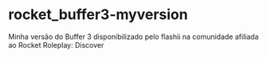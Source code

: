 # rocket_buffer3-myversion
Minha versão do Buffer 3 disponibilizado pelo flashii na comunidade afiliada ao Rocket Roleplay: Discover
